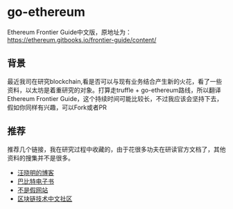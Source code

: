 # go-ethereum
Ethereum Frontier Guide中文版，原地址为：https://ethereum.gitbooks.io/frontier-guide/content/

## 背景
最近我司在研究blockchain,看是否可以与现有业务结合产生新的火花，看了一些资料，以太坊是着重研究的对象。打算走truffle + go-ethereum路线，所以翻译Ethereum Frontier Guide，这个持续时间可能比较长，不过我应该会坚持下去，假如你同样有兴趣，可以Fork或者PR

## 推荐
推荐几个链接，我在研究过程中收藏的，由于花很多功夫在研读官方文档了，其他资料的搜集并不是很多。
* [汪晓明的博客](http://wangxiaoming.com/)
* [巴比特电子书](http://book.8btc.com/e_book)
* [不是假网站](http://me.tryblockchain.org/week20170404.html)
* [区块链技术中文社区](https://www.bitshuo.com/)
